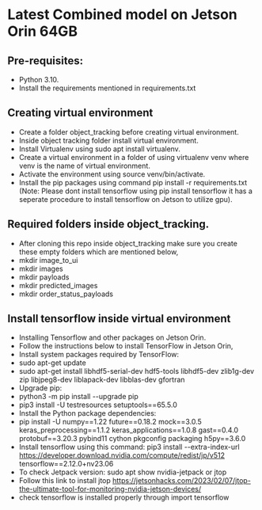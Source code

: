 # Latest Combined model on Jetson Orin 64GB

## Pre-requisites:
* Python 3.10.
* Install the requirements mentioned in requirements.txt

## Creating virtual environment
* Create a folder object_tracking before creating virtual environment.
* Inside object tracking folder install virtual environment.
* Install Virtualenv using sudo apt install virtualenv.
* Create a virtual environment in a folder of using virtualenv venv where venv is the name of virtual environment.
* Activate the environment using source venv/bin/activate.
* Install the pip packages using command pip install -r requirements.txt 
(Note: Please dont install tensorflow using pip install tensorflow it has a seperate procedure to install tensorflow on Jetson to utilize gpu).

## Required folders inside object_tracking.
* After cloning this repo inside object_tracking make sure you create these empty folders which are mentioned below,
* mkdir image_to_ui
* mkdir images
* mkdir payloads
* mkdir predicted_images
* mkdir order_status_payloads

## Install tensorflow inside virtual environment
* Installing Tensorflow and other packages on Jetson Orin.
* Follow the instructions below to install TensorFlow in Jetson Orin,
* Install system packages required by TensorFlow:
* sudo apt-get update
* sudo apt-get install libhdf5-serial-dev hdf5-tools libhdf5-dev zlib1g-dev zip libjpeg8-dev liblapack-dev libblas-dev gfortran
* Upgrade pip:
* python3 -m pip install --upgrade pip
* pip3 install -U testresources setuptools==65.5.0
* Install the Python package dependencies:
* pip install -U numpy==1.22 future==0.18.2 mock==3.0.5 keras_preprocessing==1.1.2 keras_applications==1.0.8 gast==0.4.0 protobuf==3.20.3 pybind11 cython pkgconfig packaging h5py==3.6.0
* Install tensorflow using this command: pip3 install --extra-index-url https://developer.download.nvidia.com/compute/redist/jp/v512 tensorflow==2.12.0+nv23.06
* To check Jetpack version: sudo apt show nvidia-jetpack or jtop
* Follow this link to install jtop https://jetsonhacks.com/2023/02/07/jtop-the-ultimate-tool-for-monitoring-nvidia-jetson-devices/
* check tensorflow is installed properly through import tensorflow 

 


 
